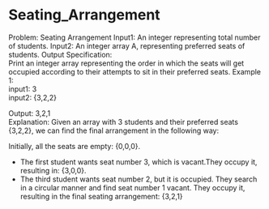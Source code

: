 # Seating_Arrangement
Problem: Seating Arrangement
Input1: An integer representing total number of students.
Input2: An integer array A, representing preferred seats of students.
Output Specification:<br>
Print an integer array representing the order in which the seats will get occupied according to their attempts to sit in their preferred seats.
Example 1:  <br>
input1: 3   <br>
input2: {3,2,2} 

Output: 3,2,1 <br>
Explanation: Given an array with 3 students and their preferred seats {3,2,2}, we can find the final arrangement in the following way:

Initially, all the seats are empty: {0,0,0}.
- The first student wants seat number 3, which is vacant.They occupy it, resulting in: {3,0,0}.
- The third student wants seat number 2, but it is occupied. They search in a circular manner and find seat number 1 vacant. They occupy it, resulting in the final seating arrangement: {3,2,1} 
